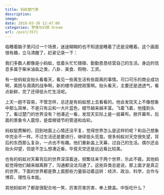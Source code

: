 ```yaml
---
title: 蚂蚁楚门秀
description: 
image: 
date: 2018-03-30 12:47:00
categories: 梦境与幻想 Dream
url: /post/3571
---
```


临睡着脑子里闪过一个场景，迷迷糊糊的也不知道是睡着了还是没睡着。这个画面很有趣，立马清醒了，赶紧记录一下：

我们多数人都像是小蚂蚁，低着头忙忙碌碌、勤勤恳恳经营自己的生活。身边的信息多属于柴米油盐之类，八卦、美食、购物、工资。

有一些蚂蚁会抬头看看天，看见一些离生活有些距离的事情。可口可乐的商业成功啊，美团与滴滴的战争啊，新的楼市调控政策啊。抬头看天，主要还是透透气，看点新鲜，完了还得低头忙生活呢。

上天一趟不容易，不管怎样，总还是有蚂蚁想上去看看的。他会发现天上不像想象中那么简单，不是只有云和一大片蓝色，细节越来越丰富。飞着飞着，他撞到头了。看过楚门的世界没有？他凑近一看，发现天实际上是一层幕布。掀开幕布，后面的景象令人震惊，是盘根错节的管道和齿轮。

蚂蚁挺费解的，回到地面上心情还没平复，觉得世界怎么是这样的呢？和自己想象中完全不一样。不过生活还是要进行，继续低头觅食。很多蚂蚁对天空很失望，背后的东西那么复杂，一点也不有趣。他们重新盖上天幕，过自己的生活。偶尔还会抬头仰望，但是不怎么想凑近看，毕竟天空还是远远看比较美。

也有的蚂蚁对天幕背后的世界深深着迷，频繁往来于两个世界，乐此不疲。其他蚂蚁觉得他们越来越离群了，沟通都没法沟通了。这些异类总是说，那上面才是真正的世界，下面的世界都是靠上面那些力量驱动着运转：经济、政治、科学，合作与博弈，理性与本能。

其他蚂蚁听了都是很配合地一笑，厉害厉害厉害，奉上膝盖。中饭吃什么？